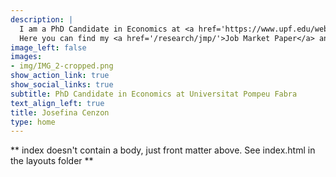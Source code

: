 ```yaml
---
description: |
  I am a PhD Candidate in Economics at <a href='https://www.upf.edu/web/econ/job-market-candidates' target="_blank" rel="noopener noreferrer">Universitat Pompeu Fabra</a> and a fellow of <a href='https://becarios.fundacionlacaixa.org/es/josefina-cenzon--B005239' target="_blank" rel="noopener noreferrer">'la Caixa' Foundation</a>. I am on the Job Market during the 2023-2024 academic year. <br><br><b>Research interests:</b> Macroeconomics, Finance and Behavioral Economics.<br><br>
  Here you can find my <a href='/research/jmp/'>Job Market Paper</a> and my <a href="/cv/cv_august2023.pdf">CV</a>.<br>
image_left: false
images:
- img/IMG_2-cropped.png
show_action_link: true
show_social_links: true
subtitle: PhD Candidate in Economics at Universitat Pompeu Fabra
text_align_left: true
title: Josefina Cenzon
type: home
---
```


** index doesn't contain a body, just front matter above.
See index.html in the layouts folder **


